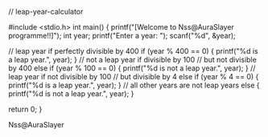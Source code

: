 // leap-year-calculator

#include <stdio.h>
int main() {
   printf("[Welcome to Nss@AuraSlayer programme!!]");
   int year;
   printf("Enter a year: ");
   scanf("%d", &year);

   // leap year if perfectly divisible by 400
   if (year % 400 == 0) {
      printf("%d is a leap year.", year);
   }
   // not a leap year if divisible by 100
   // but not divisible by 400
   else if (year % 100 == 0) {
      printf("%d is not a leap year.", year);
   }
   // leap year if not divisible by 100
   // but divisible by 4
   else if (year % 4 == 0) {
      printf("%d is a leap year.", year);
   }
   // all other years are not leap years
   else {
      printf("%d is not a leap year.", year);
   }

   return 0;
}

Nss@AuraSlayer
